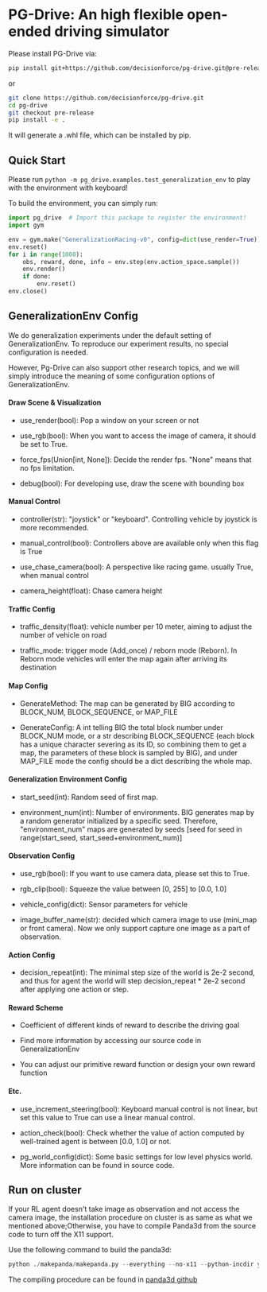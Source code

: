 # PG-Drive: An high flexible open-ended driving simulator

Please install PG-Drive via:

```bash
pip install git+https://github.com/decisionforce/pg-drive.git@pre-release
```

or 

```bash
git clone https://github.com/decisionforce/pg-drive.git
cd pg-drive
git checkout pre-release
pip install -e .
```

It will generate a .whl file, which can be installed by pip.

## Quick Start

Please run `python -m pg_drive.examples.test_generalization_env` to play with the environment with keyboard!

To build the environment, you can simply run:

```python
import pg_drive  # Import this package to register the environment!
import gym

env = gym.make("GeneralizationRacing-v0", config=dict(use_render=True))
env.reset()
for i in range(1000):
    obs, reward, done, info = env.step(env.action_space.sample())
    env.render()
    if done:
        env.reset()
env.close()
```

## GeneralizationEnv Config

We do generalization experiments under the default setting of GeneralizationEnv. To reproduce our experiment results, 
no special configuration is needed.  

However, Pg-Drive can also support other research topics, and we will simply introduce the meaning of some configuration
options of GeneralizationEnv.
#### Draw Scene & Visualization


- use_render(bool): Pop a window on your screen or not

- use_rgb(bool): When you want to access the image of camera, it should be set to True. 

- force_fps(Union[int, None]): Decide the render fps. "None" means that no fps limitation. 

- debug(bool): For developing use, draw the scene with bounding box
#### Manual Control

- controller(str): "joystick" or "keyboard". Controlling vehicle by joystick is more recommended.

- manual_control(bool): Controllers above are available only when this flag is True

- use_chase_camera(bool): A perspective like racing game. usually True, when manual control 

- camera_height(float): Chase camera height

#### Traffic Config

- traffic_density(float): vehicle number per 10 meter, aiming to adjust the number of vehicle on road

- traffic_mode: trigger mode (Add_once) / reborn mode (Reborn). In Reborn mode vehicles will 
enter the map again after arriving its destination

#### Map Config

- GenerateMethod: The map can be generated by BIG according to BLOCK_NUM, BLOCK_SEQUENCE, or MAP_FILE

- GenerateConfig: A int telling BIG the total block number under BLOCK_NUM mode, or a str describing BLOCK_SEQUENCE 
(each block has a unique character severing as its ID, so combining them to get a map, the parameters of these block 
is sampled by BIG), and under MAP_FILE mode the config should be a dict describing the whole map.

#### Generalization Environment Config 

- start_seed(int): Random seed of first map.    

- environment_num(int): Number of environments. BIG generates map by a random generator initialized by a specific seed. 
Therefore, "environment_num" maps are generated by seeds \[seed for seed in range(start_seed, 
start_seed+environment_num)\]

#### Observation Config

- use_rgb(bool): If you want to use camera data, please set this to True.

- rgb_clip(bool): Squeeze the value between \[0, 255\] to \[0.0, 1.0\]

- vehicle_config(dict): Sensor parameters for vehicle

- image_buffer_name(str): decided which camera image to use (mini_map or front camera). Now we only support capture one image as a part of 
observation.

#### Action Config

- decision_repeat(int): The minimal step size of the world is 2e-2 second, and thus for agent the world will step 
decision_repeat * 2e-2 second after applying one action or step. 


#### Reward Scheme

- Coefficient of different kinds of reward to describe the driving goal

- Find more information by accessing our source code in GeneralizationEnv

- You can adjust our primitive reward function or design your own reward function

#### Etc.

- use_increment_steering(bool): Keyboard manual control is not linear, but set this value to True can use a linear 
manual control. 

- action_check(bool): Check whether the value of action computed by well-trained agent is between \[0.0, 1.0\] or not.

- pg_world_config(dict): Some basic settings for low level physics world. More information can be found in source code.

## Run on cluster

If your RL agent doesn't take image as observation and not access the camera image, the installation procedure on cluster 
is as same as what we mentioned above;Otherwise, you have to compile Panda3d from the source code to turn 
off the X11 support.

Use the following command to build the panda3d:

```python
python ./makepanda/makepanda.py --everything --no-x11 --python-incdir your/path/to/python/include/ --python-libdir your/path/to/python/lib/ --wheel
```

The compiling procedure can be found in [panda3d github](https://github.com/panda3d/panda3d)


